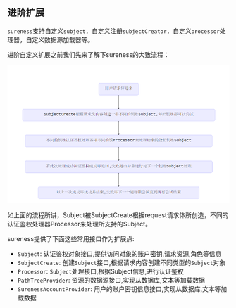 ## 进阶扩展  

`sureness`支持自定义`subject`，自定义注册`subjectCreator`，自定义`processor`处理器，自定义数据源加载器等。  

进阶自定义扩展之前我们先来了解下sureness的大致流程：  

![flow](../_images/flow-cn.png)    

如上面的流程所讲，Subject被SubjectCreate根据request请求体所创造，不同的认证鉴权处理器Processor来处理所支持的Subject。  


sureness提供了下面这些常用接口作为扩展点:  

- `Subject`: 认证鉴权对象接口,提供访问对象的账户密钥,请求资源,角色等信息  
- `SubjectCreate`: 创建`Subject`接口,根据请求内容创建不同类型的`Subject`对象    
- `Processor`: `Subject`处理接口,根据Subject信息,进行认证鉴权  
- `PathTreeProvider`: 资源的数据源接口,实现从数据库,文本等加载数据  
- `SurenessAccountProvider`: 用户的账户密钥信息接口,实现从数据库,文本等加载数据    
